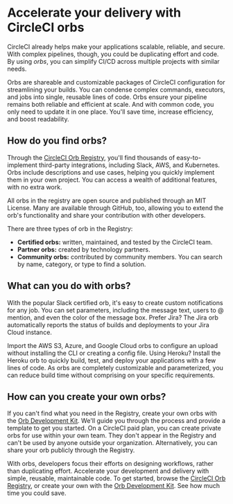 # Accelerate your delivery with CircleCI orbs

CircleCI already helps make your applications scalable, reliable, and secure. With complex pipelines, though, you could be duplicating effort and code. By using _orbs_, you can simplify CI/CD across multiple projects with similar needs.

Orbs are shareable and customizable packages of CircleCI configuration for streamlining your builds. You can condense complex commands, executors, and jobs into single, reusable lines of code. Orbs ensure your pipeline remains both reliable and efficient at scale. And with common code, you only need to update it in one place. You'll save time, increase efficiency, and boost readability.

## How do you find orbs?

Through the [CircleCI Orb Registry](https://circleci.com/developer/orbs), you'll find thousands of easy-to-implement third-party integrations, including Slack, AWS, and Kubernetes. Orbs include descriptions and use cases, helping you quickly implement them in your own project. You can access a wealth of additional features, with no extra work.

All orbs in the registry are open source and published through an MIT License. Many are available through GitHub, too, allowing you to extend the orb's functionality and share your contribution with other developers.

There are three types of orb in the Registry:

- **Certified orbs:** written, maintained, and tested by the CircleCI team.
- **Partner orbs:** created by technology partners.
- **Community orbs:** contributed by community members. You can search by name, category, or type to find a solution.

## What can you do with orbs?

With the popular Slack certified orb, it's easy to create custom notifications for any job. You can set parameters, including the message text, users to @ mention, and even the color of the message box. Prefer Jira? The Jira orb automatically reports the status of builds and deployments to your Jira Cloud instance.
	
Import the AWS S3, Azure, and Google Cloud orbs to configure an upload without  installing the CLI or creating a config file. Using Heroku? Install the Heroku orb to quickly build, test, and deploy your applications with a few lines of code. As orbs are completely customizable and parameterized, you can reduce build time without comprising on your specific requirements.

## How can you create your own orbs?

If you can't find what you need in the Registry, create your own orbs with the [Orb Development Kit](https://circleci.com/docs/2.0/orb-author/#orb-development-kit). We'll guide you through the process and provide a template to get you started. On a CircleCI paid plan, you can create private orbs for use within your own team. They don't appear in the Registry and can't be used by anyone outside your organization. Alternatively, you can share your orb publicly through the Registry.

With orbs, developers focus their efforts on designing workflows, rather than duplicating effort. Accelerate your development and delivery with simple, reusable, maintainable code. To get started, browse the [CircleCI Orb Registry](https://circleci.com/developer/orbs), or create your own with the [Orb Development Kit](https://circleci.com/docs/2.0/orb-author/#orb-development-kit). See how much time you could save.

